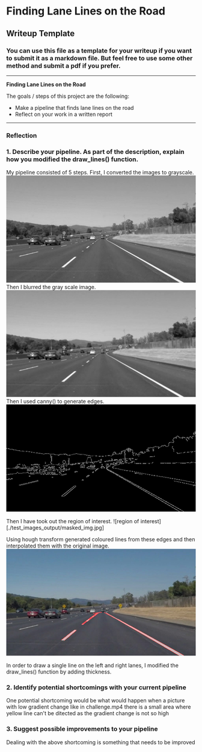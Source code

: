 # **Finding Lane Lines on the Road** 

## Writeup Template

### You can use this file as a template for your writeup if you want to submit it as a markdown file. But feel free to use some other method and submit a pdf if you prefer.

---

**Finding Lane Lines on the Road**

The goals / steps of this project are the following:
* Make a pipeline that finds lane lines on the road
* Reflect on your work in a written report


[//]: # (Image References)

[image1]: ./test_images_output/gray.png "Grayscale"
[image2]: ./test_images_output/blurr.png "blurred grayscale"
[image3]: ./test_images_output/edges.png "Edges"
[image4]: ./test_images_output/masked_img.png "region of interest"
[image5]: ./test_images_output/solidWhiteCurve.jpg "Final output"
---
### Reflection

### 1. Describe your pipeline. As part of the description, explain how you modified the draw_lines() function.

My pipeline consisted of 5 steps. First, I converted the images to grayscale.
![Grayscale][image1]
Then I blurred the gray scale image.
![blurred grayscale][image2]
Then I used canny() to generate edges.
![Edges][image3]

Then I have took out the region of interest. 
![region of interest][./test_images_output/masked_img.jpg]

Using hough transform generated 
coloured lines from these edges and then interpolated them with the original image. 
![Final output][image5]

In order to draw a single line on the left and right lanes, I modified the draw_lines() function by adding thickness.





### 2. Identify potential shortcomings with your current pipeline


One potential shortcoming would be what would happen when a picture with low gradient change like in challenge.mp4 there is a small area where
yellow line can't be ditected as the gradient change is not so high


### 3. Suggest possible improvements to your pipeline

Dealing with the above shortcoming is something that needs to be improved
